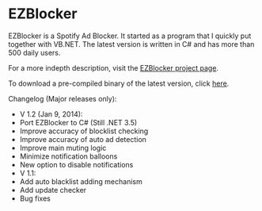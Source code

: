 EZBlocker
=========

EZBlocker is a Spotify Ad Blocker. It started as a program that I quickly put together with VB.NET. The latest version is written in C# and has more than 500 daily users.

For a more indepth description, visit the [EZBlocker project page][2].

To download a pre-compiled binary of the latest version, click [here][1].

Changelog (Major releases only):
 - V 1.2 (Jan 9, 2014):
  - Port EZBlocker to C# (Still .NET 3.5)
  - Improve accuracy of blocklist checking
  - Improve accuracy of auto ad detection
  - Improve main muting logic
  - Minimize notification balloons
  - New option to disable notifications
 - V 1.1:
  - Add auto blacklist adding mechanism
  - Add update checker
  - Bug fixes


  [1]: http://www.ericzhang.me/dl/?file=EZBlocker.php
  [2]: http://www.ericzhang.me/projects/spotify-ad-blocker-ezblocker/
